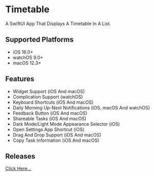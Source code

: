# Timetable
A SwiftUI App That Displays A Timetable In A List.

## Supported Platforms
- iOS 16.0+
- watchOS 9.0+
- macOS 12.3+

## Features
- Widget Support (iOS And macOS)
- Complication Support (watchOS)
- Keyboard Shortcuts (iOS And macOS)
- Daily Morning Up-Next Notifications (iOS, macOS And watchOS)
- Feedback Button (iOS And macOS)
- Shareable Tasks (iOS And macOS)
- Dark Mode/Light Mode Appearance Selector (iOS)
- Open Settings App Shortcut (iOS)
- Drag And Drop Support (iOS And macOS)
- Copy Task Information (iOS And macOS)
 
## Releases
[Click Here...](https://github.com/markydoodled/Timetable/releases)
